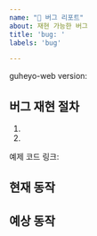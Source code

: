 ```yaml
---
name: "🐛 버그 리포트"
about: 재현 가능한 버그
title: 'bug: '
labels: 'bug'

---
```


guheyo-web version:

## 버그 재현 절차

1.
2.

예제 코드 링크:


## 현재 동작


## 예상 동작
